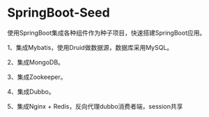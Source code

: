 # SpringBoot-Seed
使用SpringBoot集成各种组件作为种子项目，快速搭建SpringBoot应用。

1、集成Mybatis，使用Druid做数据源，数据库采用MySQL。

2、集成MongoDB。

3、集成Zookeeper。

4、集成Dubbo。

5、集成Nginx + Redis，反向代理dubbo消费者端，session共享